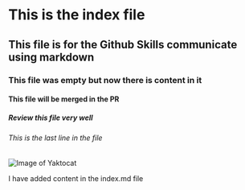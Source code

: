 # This is the index file
## This file is for the Github Skills communicate using markdown
### This file was empty but now there is content in it
#### This file will be merged in the PR
##### Review this file very well
###### This is the last line in the file

![Image of Yaktocat](https://octodex.github.com/images/yaktocat.png)

I have added content in the index.md file
